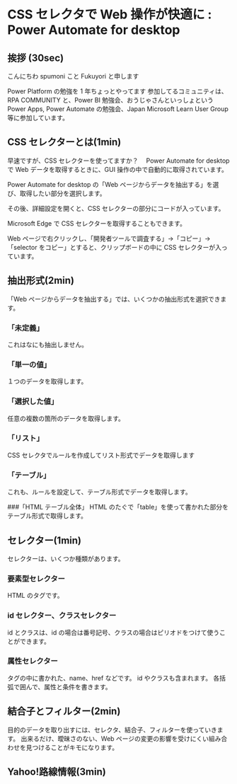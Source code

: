 # CSS セレクタで Web 操作が快適に : Power Automate for desktop

## 挨拶 (30sec)

こんにちわ
spumoni こと Fukuyori と申します

Power Platform の勉強を 1 年ちょっとやってます
参加してるコミュニティは、RPA COMMUNITY と、Power BI 勉強会、おうじゃさんといっしょという Power Apps, Power Automate の勉強会、Japan Microsoft Learn User Group 等に参加しています。

## CSS セレクターとは(1min)

早速ですが、CSS セレクターを使ってますか？　 Power Automate for desktop で Web データを取得するときに、GUI 操作の中で自動的に取得されています。

Power Automate for desktop の「Web ページからデータを抽出する」を選び、取得したい部分を選択します。

その後、詳細設定を開くと、CSS セレクターの部分にコードが入っています。

Microsoft Edge で CSS セレクターを取得することもできます。

Web ページで右クリックし、「開発者ツールで調査する」→「コピー」→「selector をコピー」とすると、クリップボードの中に CSS セレクターが入っています。

## 抽出形式(2min)

「Web ページからデータを抽出する」では、いくつかの抽出形式を選択できます。

### 「未定義」

これはなにも抽出しません。

### 「単一の値」

１つのデータを取得します。

### 「選択した値」

任意の複数の箇所のデータを取得します。

### 「リスト」

CSS セレクタでルールを作成してリスト形式でデータを取得します

### 「テーブル」

これも、ルールを設定して、テーブル形式でデータを取得します。

###「HTML テーブル全体」
HTML のたぐで「table」を使って書かれた部分をテーブル形式で取得します。

## セレクター(1min)

セレクターは、いくつか種類があります。

### 要素型セレクター

HTML のタグです。

### id セレクター、クラスセレクター

id とクラスは、id の場合は番号記号、クラスの場合はピリオドをつけて使うことができます。

### 属性セレクター

タグの中に書かれた、name、href などです。
id やクラスも含まれます。
各括弧で囲んで、属性と条件を書きます。

## 結合子とフィルター(2min)

目的のデータを取り出すには、セレクタ、結合子、フィルターを使っていきます。
出来るだけ、曖昧さのない、Web ページの変更の影響を受けにくい組み合わせを見つけることがキモになります。

## Yahoo!路線情報(3min)
